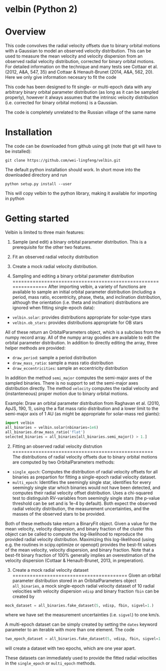 velbin (Python 2)
======

Overview
========

This code convolves the radial velocity offsets due to binary orbital motions with a Gaussian to model an observed velocity distribution. This can be used to measure the mean velocity and velocity dispersion from an observed radial velocity distribution, corrected for binary orbital motions. For detailed information on the technique and many tests see Cottaar et al. (2012, A&A, 547, 35) and Cottaar & Henault-Brunet (2014, A&A, 562, 20). Here we only give information necesary to fit the code

This code has been designed to fit single- or multi-epoch data with any arbitrary binary orbital parameter distribution (as long as it can be sampled properly), however it always assumes that the intrinsic velocity distribution (i.e. corrected for binary orbital motions) is a Gaussian.

The code is completely unrelated to the Russian village of the same name

Installation
============
The code can be downloaded from github using git (note that git will have to be installed):
```shell
git clone https://github.com/wei-lingfeng/velbin.git
```

The default python installation should work. In short move into the downloaded directory and run
```shell
python setup.py install --user
```
This will copy velbin to the python library, making it available for importing in python

Getting started
===============
Velbin is limited to three main features:
1. Sample (and edit) a binary orbital parameter distribution. This is a prerequisite for the other two features.
2. Fit an observed radial velocity distribution
3. Create a mock radial velocity distribution.

1. Sampling and editing a binary orbital parameter distribution
===============================================================
After importing velbin, a variety of functions are available to sample an initial orbital parameter distribution (including a period, mass ratio, eccentricity, phase, theta, and inclination distribution, although the orientation (i.e. theta and inclination) distributions are ignored when fitting single-epoch data):
- `velbin.solar`: provides distributions appropriate for solar-type stars
- `velbin.ob_stars`: provides distributions appropriate for OB stars

All of these return an OrbitalParameters object, which is a subclass from the numpy record array. All of the numpy array goodies are available to edit the orbital parameter distribution. In addition to directly editing the array, three helper methods are provided:
- `draw_period`: sample a period distribution
- `draw_mass_ratio`: sample a mass ratio distribution
- `draw_eccentricities`: sample an eccentricity distribution

In addition the method `semi_major` computes the semi-major axes of the sampled binaries. There is no support to set the semi-major axes distribution directly. The method `velocity` computes the radial velocity and (instanteneous) proper motion due to binary orbital motions.

Example: 
Draw an orbital parameter distribution from Raghavan et al. (2010, ApJS, 190, 1), using the a flat mass ratio distribution and a lower limit to the semi-major axis of 1 AU (as might be appropriate for solar-mass red giants):
```python
import velbin
all_binaries = velbin.solar(nbinaries=1e6)
all_binaries.draw_mass_ratio('flat')
selected_binaries = all_binaries[all_binaries.semi_major() > 1.]
```

2. Fitting an observed radial velocity distrution
=================================================
The distributions of radial velocity offsets due to binary orbital motions are computed by two OrbitalParameters methods:
- `single_epoch`: Computes the distribution of radial velocity offsets for all binaries as prepartion for fitting a single-epoch radial velocity dataset.
- `multi_epoch`: Identifies the seemingly single star, identifies for every seemingly single star which binaries would not have been detected, and computes their radial velocity offset distribution. Uses a chi-squared test to distinguish RV-variables from seemingly single stars (the p-value threshold can be set and is 1e-4 by default).
Both expect the observed radial velocity distribution, the measurement uncertainties, and the masses of the observed stars to be provided.

Both of these methods take return a BinaryFit object. Given a value for the mean velocity, velocity dispersion, and binary fraction of the cluster this object can be called to compute the log-likelihood to reproduce the provided radial velocity distribution. Maximizing this log-likelihood (using e.g. the routines in scipy.optimize or openopt) provides the best-fit values of the mean velocity, velocity dispersion, and binary fraction. Note that a best-fit binary fraction of 100% generally implies an overestimation of the velocity dispersion (Cottaar & Henault-Brunet, 2013, in preperation).

3. Create a mock radial velocity dataset
========================================
Given an orbital parameter distribution stored in an OribitalParameters object `all_binaries`, a mock single-epoch radial velocity dataset of 10 radial velocities with velocity dispersion `vdisp` and binary fraction `fbin` can be created by
```python
mock_dataset = all_binaries.fake_dataset(5, vdisp, fbin, sigvel=1.)
```
where we have set the measurement uncertainties (i.e. `sigvel`) to one km/s.

A multi-epoch dataset can be simply created by setting the `dates` keyword parameter to an iterable with more than one element. The code
```python
two_epoch_dataset = all_binaries.fake_dataset(5, vdisp, fbin, sigvel=1., dates=(0, 1))
```
will create a dataset with two epochs, which are one year apart.

These datasets can immediately used to provide the fitted radial velocities in the `single_epoch` or `multi_epoch` methods.
